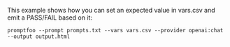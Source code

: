 This example shows how you can set an expected value in vars.csv and emit a PASS/FAIL based on it:

```
promptfoo --prompt prompts.txt --vars vars.csv --provider openai:chat --output output.html
```
